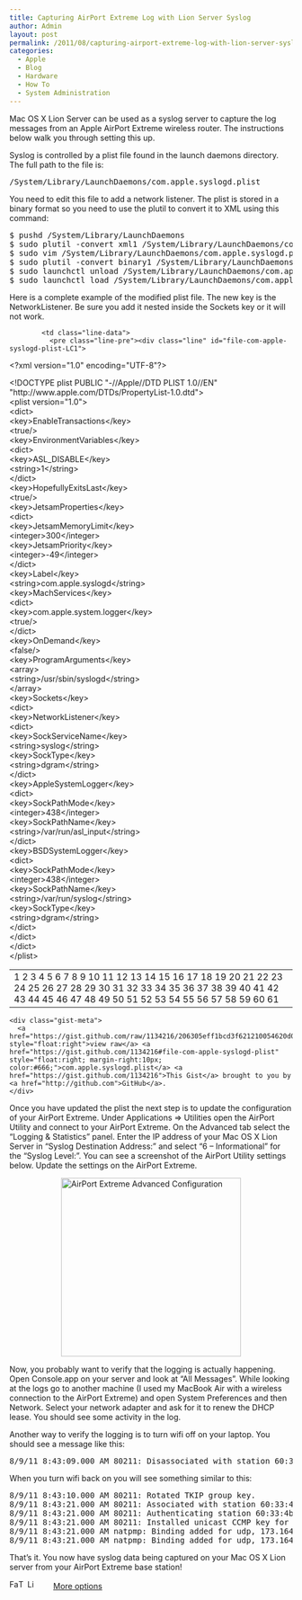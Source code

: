 ```yaml
---
title: Capturing AirPort Extreme Log with Lion Server Syslog
author: Admin
layout: post
permalink: /2011/08/capturing-airport-extreme-log-with-lion-server-syslog/
categories:
  - Apple
  - Blog
  - Hardware
  - How To
  - System Administration
---
```

Mac OS X Lion Server can be used as a syslog server to capture the log messages from an Apple AirPort Extreme wireless router. The instructions below walk you through setting this up.

Syslog is controlled by a plist file found in the launch daemons directory. The full path to the file is:

<pre>/System/Library/LaunchDaemons/com.apple.syslogd.plist
</pre>

You need to edit this file to add a network listener. The plist is stored in a binary format so you need to use the plutil to convert it to XML using this command:

<pre>$ pushd /System/Library/LaunchDaemons
$ sudo plutil -convert xml1 /System/Library/LaunchDaemons/com.apple.syslogd.plist
$ sudo vim /System/Library/LaunchDaemons/com.apple.syslogd.plist
$ sudo plutil -convert binary1 /System/Library/LaunchDaemons/com.apple.syslogd.plist
$ sudo launchctl unload /System/Library/LaunchDaemons/com.apple.syslogd.plist
$ sudo launchctl load /System/Library/LaunchDaemons/com.apple.syslogd.plist
</pre>

Here is a complete example of the modified plist file. The new key is the NetworkListener. Be sure you add it nested inside the Sockets key or it will not work.

<div id="gist1134216" class="gist">
  <div class="gist-file">
    <div class="gist-data gist-syntax">
      <div class="file-data">
        <table cellpadding="0" cellspacing="0" class="lines highlight">
          <tr>
            <td class="line-numbers">
              <span class="line-number" id="file-com-apple-syslogd-plist-L1" rel="file-com-apple-syslogd-plist-L1">1</span> <span class="line-number" id="file-com-apple-syslogd-plist-L2" rel="file-com-apple-syslogd-plist-L2">2</span> <span class="line-number" id="file-com-apple-syslogd-plist-L3" rel="file-com-apple-syslogd-plist-L3">3</span> <span class="line-number" id="file-com-apple-syslogd-plist-L4" rel="file-com-apple-syslogd-plist-L4">4</span> <span class="line-number" id="file-com-apple-syslogd-plist-L5" rel="file-com-apple-syslogd-plist-L5">5</span> <span class="line-number" id="file-com-apple-syslogd-plist-L6" rel="file-com-apple-syslogd-plist-L6">6</span> <span class="line-number" id="file-com-apple-syslogd-plist-L7" rel="file-com-apple-syslogd-plist-L7">7</span> <span class="line-number" id="file-com-apple-syslogd-plist-L8" rel="file-com-apple-syslogd-plist-L8">8</span> <span class="line-number" id="file-com-apple-syslogd-plist-L9" rel="file-com-apple-syslogd-plist-L9">9</span> <span class="line-number" id="file-com-apple-syslogd-plist-L10" rel="file-com-apple-syslogd-plist-L10">10</span> <span class="line-number" id="file-com-apple-syslogd-plist-L11" rel="file-com-apple-syslogd-plist-L11">11</span> <span class="line-number" id="file-com-apple-syslogd-plist-L12" rel="file-com-apple-syslogd-plist-L12">12</span> <span class="line-number" id="file-com-apple-syslogd-plist-L13" rel="file-com-apple-syslogd-plist-L13">13</span> <span class="line-number" id="file-com-apple-syslogd-plist-L14" rel="file-com-apple-syslogd-plist-L14">14</span> <span class="line-number" id="file-com-apple-syslogd-plist-L15" rel="file-com-apple-syslogd-plist-L15">15</span> <span class="line-number" id="file-com-apple-syslogd-plist-L16" rel="file-com-apple-syslogd-plist-L16">16</span> <span class="line-number" id="file-com-apple-syslogd-plist-L17" rel="file-com-apple-syslogd-plist-L17">17</span> <span class="line-number" id="file-com-apple-syslogd-plist-L18" rel="file-com-apple-syslogd-plist-L18">18</span> <span class="line-number" id="file-com-apple-syslogd-plist-L19" rel="file-com-apple-syslogd-plist-L19">19</span> <span class="line-number" id="file-com-apple-syslogd-plist-L20" rel="file-com-apple-syslogd-plist-L20">20</span> <span class="line-number" id="file-com-apple-syslogd-plist-L21" rel="file-com-apple-syslogd-plist-L21">21</span> <span class="line-number" id="file-com-apple-syslogd-plist-L22" rel="file-com-apple-syslogd-plist-L22">22</span> <span class="line-number" id="file-com-apple-syslogd-plist-L23" rel="file-com-apple-syslogd-plist-L23">23</span> <span class="line-number" id="file-com-apple-syslogd-plist-L24" rel="file-com-apple-syslogd-plist-L24">24</span> <span class="line-number" id="file-com-apple-syslogd-plist-L25" rel="file-com-apple-syslogd-plist-L25">25</span> <span class="line-number" id="file-com-apple-syslogd-plist-L26" rel="file-com-apple-syslogd-plist-L26">26</span> <span class="line-number" id="file-com-apple-syslogd-plist-L27" rel="file-com-apple-syslogd-plist-L27">27</span> <span class="line-number" id="file-com-apple-syslogd-plist-L28" rel="file-com-apple-syslogd-plist-L28">28</span> <span class="line-number" id="file-com-apple-syslogd-plist-L29" rel="file-com-apple-syslogd-plist-L29">29</span> <span class="line-number" id="file-com-apple-syslogd-plist-L30" rel="file-com-apple-syslogd-plist-L30">30</span> <span class="line-number" id="file-com-apple-syslogd-plist-L31" rel="file-com-apple-syslogd-plist-L31">31</span> <span class="line-number" id="file-com-apple-syslogd-plist-L32" rel="file-com-apple-syslogd-plist-L32">32</span> <span class="line-number" id="file-com-apple-syslogd-plist-L33" rel="file-com-apple-syslogd-plist-L33">33</span> <span class="line-number" id="file-com-apple-syslogd-plist-L34" rel="file-com-apple-syslogd-plist-L34">34</span> <span class="line-number" id="file-com-apple-syslogd-plist-L35" rel="file-com-apple-syslogd-plist-L35">35</span> <span class="line-number" id="file-com-apple-syslogd-plist-L36" rel="file-com-apple-syslogd-plist-L36">36</span> <span class="line-number" id="file-com-apple-syslogd-plist-L37" rel="file-com-apple-syslogd-plist-L37">37</span> <span class="line-number" id="file-com-apple-syslogd-plist-L38" rel="file-com-apple-syslogd-plist-L38">38</span> <span class="line-number" id="file-com-apple-syslogd-plist-L39" rel="file-com-apple-syslogd-plist-L39">39</span> <span class="line-number" id="file-com-apple-syslogd-plist-L40" rel="file-com-apple-syslogd-plist-L40">40</span> <span class="line-number" id="file-com-apple-syslogd-plist-L41" rel="file-com-apple-syslogd-plist-L41">41</span> <span class="line-number" id="file-com-apple-syslogd-plist-L42" rel="file-com-apple-syslogd-plist-L42">42</span> <span class="line-number" id="file-com-apple-syslogd-plist-L43" rel="file-com-apple-syslogd-plist-L43">43</span> <span class="line-number" id="file-com-apple-syslogd-plist-L44" rel="file-com-apple-syslogd-plist-L44">44</span> <span class="line-number" id="file-com-apple-syslogd-plist-L45" rel="file-com-apple-syslogd-plist-L45">45</span> <span class="line-number" id="file-com-apple-syslogd-plist-L46" rel="file-com-apple-syslogd-plist-L46">46</span> <span class="line-number" id="file-com-apple-syslogd-plist-L47" rel="file-com-apple-syslogd-plist-L47">47</span> <span class="line-number" id="file-com-apple-syslogd-plist-L48" rel="file-com-apple-syslogd-plist-L48">48</span> <span class="line-number" id="file-com-apple-syslogd-plist-L49" rel="file-com-apple-syslogd-plist-L49">49</span> <span class="line-number" id="file-com-apple-syslogd-plist-L50" rel="file-com-apple-syslogd-plist-L50">50</span> <span class="line-number" id="file-com-apple-syslogd-plist-L51" rel="file-com-apple-syslogd-plist-L51">51</span> <span class="line-number" id="file-com-apple-syslogd-plist-L52" rel="file-com-apple-syslogd-plist-L52">52</span> <span class="line-number" id="file-com-apple-syslogd-plist-L53" rel="file-com-apple-syslogd-plist-L53">53</span> <span class="line-number" id="file-com-apple-syslogd-plist-L54" rel="file-com-apple-syslogd-plist-L54">54</span> <span class="line-number" id="file-com-apple-syslogd-plist-L55" rel="file-com-apple-syslogd-plist-L55">55</span> <span class="line-number" id="file-com-apple-syslogd-plist-L56" rel="file-com-apple-syslogd-plist-L56">56</span> <span class="line-number" id="file-com-apple-syslogd-plist-L57" rel="file-com-apple-syslogd-plist-L57">57</span> <span class="line-number" id="file-com-apple-syslogd-plist-L58" rel="file-com-apple-syslogd-plist-L58">58</span> <span class="line-number" id="file-com-apple-syslogd-plist-L59" rel="file-com-apple-syslogd-plist-L59">59</span> <span class="line-number" id="file-com-apple-syslogd-plist-L60" rel="file-com-apple-syslogd-plist-L60">60</span> <span class="line-number" id="file-com-apple-syslogd-plist-L61" rel="file-com-apple-syslogd-plist-L61">61</span>
            </td>
            
            <td class="line-data">
              <pre class="line-pre"><div class="line" id="file-com-apple-syslogd-plist-LC1">
  <span class="cp">&lt;?xml version="1.0" encoding="UTF-8"?&gt;</span>
</div>

<div class="line" id="file-com-apple-syslogd-plist-LC2">
  <span class="cp">&lt;!DOCTYPE plist PUBLIC "-//Apple//DTD PLIST 1.0//EN" "http://www.apple.com/DTDs/PropertyList-1.0.dtd"&gt;</span>
</div>

<div class="line" id="file-com-apple-syslogd-plist-LC3">
  <span class="nt">&lt;plist</span> <span class="na">version=</span><span class="s">"1.0"</span><span class="nt">&gt;</span>
</div>

<div class="line" id="file-com-apple-syslogd-plist-LC4">
  <span class="nt">&lt;dict&gt;</span>
</div>

<div class="line" id="file-com-apple-syslogd-plist-LC5">
  <span class="nt">&lt;key&gt;</span>EnableTransactions<span class="nt">&lt;/key&gt;</span>
</div>

<div class="line" id="file-com-apple-syslogd-plist-LC6">
  <span class="nt">&lt;true/&gt;</span>
</div>

<div class="line" id="file-com-apple-syslogd-plist-LC7">
  <span class="nt">&lt;key&gt;</span>EnvironmentVariables<span class="nt">&lt;/key&gt;</span>
</div>

<div class="line" id="file-com-apple-syslogd-plist-LC8">
  <span class="nt">&lt;dict&gt;</span>
</div>

<div class="line" id="file-com-apple-syslogd-plist-LC9">
  <span class="nt">&lt;key&gt;</span>ASL_DISABLE<span class="nt">&lt;/key&gt;</span>
</div>

<div class="line" id="file-com-apple-syslogd-plist-LC10">
  <span class="nt">&lt;string&gt;</span>1<span class="nt">&lt;/string&gt;</span>
</div>

<div class="line" id="file-com-apple-syslogd-plist-LC11">
  <span class="nt">&lt;/dict&gt;</span>
</div>

<div class="line" id="file-com-apple-syslogd-plist-LC12">
  <span class="nt">&lt;key&gt;</span>HopefullyExitsLast<span class="nt">&lt;/key&gt;</span>
</div>

<div class="line" id="file-com-apple-syslogd-plist-LC13">
  <span class="nt">&lt;true/&gt;</span>
</div>

<div class="line" id="file-com-apple-syslogd-plist-LC14">
  <span class="nt">&lt;key&gt;</span>JetsamProperties<span class="nt">&lt;/key&gt;</span>
</div>

<div class="line" id="file-com-apple-syslogd-plist-LC15">
  <span class="nt">&lt;dict&gt;</span>
</div>

<div class="line" id="file-com-apple-syslogd-plist-LC16">
  <span class="nt">&lt;key&gt;</span>JetsamMemoryLimit<span class="nt">&lt;/key&gt;</span>
</div>

<div class="line" id="file-com-apple-syslogd-plist-LC17">
  <span class="nt">&lt;integer&gt;</span>300<span class="nt">&lt;/integer&gt;</span>
</div>

<div class="line" id="file-com-apple-syslogd-plist-LC18">
  <span class="nt">&lt;key&gt;</span>JetsamPriority<span class="nt">&lt;/key&gt;</span>
</div>

<div class="line" id="file-com-apple-syslogd-plist-LC19">
  <span class="nt">&lt;integer&gt;</span>-49<span class="nt">&lt;/integer&gt;</span>
</div>

<div class="line" id="file-com-apple-syslogd-plist-LC20">
  <span class="nt">&lt;/dict&gt;</span>
</div>

<div class="line" id="file-com-apple-syslogd-plist-LC21">
  <span class="nt">&lt;key&gt;</span>Label<span class="nt">&lt;/key&gt;</span>
</div>

<div class="line" id="file-com-apple-syslogd-plist-LC22">
  <span class="nt">&lt;string&gt;</span>com.apple.syslogd<span class="nt">&lt;/string&gt;</span>
</div>

<div class="line" id="file-com-apple-syslogd-plist-LC23">
  <span class="nt">&lt;key&gt;</span>MachServices<span class="nt">&lt;/key&gt;</span>
</div>

<div class="line" id="file-com-apple-syslogd-plist-LC24">
  <span class="nt">&lt;dict&gt;</span>
</div>

<div class="line" id="file-com-apple-syslogd-plist-LC25">
  <span class="nt">&lt;key&gt;</span>com.apple.system.logger<span class="nt">&lt;/key&gt;</span>
</div>

<div class="line" id="file-com-apple-syslogd-plist-LC26">
  <span class="nt">&lt;true/&gt;</span>
</div>

<div class="line" id="file-com-apple-syslogd-plist-LC27">
  <span class="nt">&lt;/dict&gt;</span>
</div>

<div class="line" id="file-com-apple-syslogd-plist-LC28">
  <span class="nt">&lt;key&gt;</span>OnDemand<span class="nt">&lt;/key&gt;</span>
</div>

<div class="line" id="file-com-apple-syslogd-plist-LC29">
  <span class="nt">&lt;false/&gt;</span>
</div>

<div class="line" id="file-com-apple-syslogd-plist-LC30">
  <span class="nt">&lt;key&gt;</span>ProgramArguments<span class="nt">&lt;/key&gt;</span>
</div>

<div class="line" id="file-com-apple-syslogd-plist-LC31">
  <span class="nt">&lt;array&gt;</span>
</div>

<div class="line" id="file-com-apple-syslogd-plist-LC32">
  <span class="nt">&lt;string&gt;</span>/usr/sbin/syslogd<span class="nt">&lt;/string&gt;</span>
</div>

<div class="line" id="file-com-apple-syslogd-plist-LC33">
  <span class="nt">&lt;/array&gt;</span>
</div>

<div class="line" id="file-com-apple-syslogd-plist-LC34">
  <span class="nt">&lt;key&gt;</span>Sockets<span class="nt">&lt;/key&gt;</span>
</div>

<div class="line" id="file-com-apple-syslogd-plist-LC35">
  <span class="nt">&lt;dict&gt;</span>
</div>

<div class="line" id="file-com-apple-syslogd-plist-LC36">
  <span class="nt">&lt;key&gt;</span>NetworkListener<span class="nt">&lt;/key&gt;</span>
</div>

<div class="line" id="file-com-apple-syslogd-plist-LC37">
  <span class="nt">&lt;dict&gt;</span>
</div>

<div class="line" id="file-com-apple-syslogd-plist-LC38">
  <span class="nt">&lt;key&gt;</span>SockServiceName<span class="nt">&lt;/key&gt;</span>
</div>

<div class="line" id="file-com-apple-syslogd-plist-LC39">
  <span class="nt">&lt;string&gt;</span>syslog<span class="nt">&lt;/string&gt;</span>
</div>

<div class="line" id="file-com-apple-syslogd-plist-LC40">
  <span class="nt">&lt;key&gt;</span>SockType<span class="nt">&lt;/key&gt;</span>
</div>

<div class="line" id="file-com-apple-syslogd-plist-LC41">
  <span class="nt">&lt;string&gt;</span>dgram<span class="nt">&lt;/string&gt;</span>
</div>

<div class="line" id="file-com-apple-syslogd-plist-LC42">
  <span class="nt">&lt;/dict&gt;</span>
</div>

<div class="line" id="file-com-apple-syslogd-plist-LC43">
  <span class="nt">&lt;key&gt;</span>AppleSystemLogger<span class="nt">&lt;/key&gt;</span>
</div>

<div class="line" id="file-com-apple-syslogd-plist-LC44">
  <span class="nt">&lt;dict&gt;</span>
</div>

<div class="line" id="file-com-apple-syslogd-plist-LC45">
  <span class="nt">&lt;key&gt;</span>SockPathMode<span class="nt">&lt;/key&gt;</span>
</div>

<div class="line" id="file-com-apple-syslogd-plist-LC46">
  <span class="nt">&lt;integer&gt;</span>438<span class="nt">&lt;/integer&gt;</span>
</div>

<div class="line" id="file-com-apple-syslogd-plist-LC47">
  <span class="nt">&lt;key&gt;</span>SockPathName<span class="nt">&lt;/key&gt;</span>
</div>

<div class="line" id="file-com-apple-syslogd-plist-LC48">
  <span class="nt">&lt;string&gt;</span>/var/run/asl_input<span class="nt">&lt;/string&gt;</span>
</div>

<div class="line" id="file-com-apple-syslogd-plist-LC49">
  <span class="nt">&lt;/dict&gt;</span>
</div>

<div class="line" id="file-com-apple-syslogd-plist-LC50">
  <span class="nt">&lt;key&gt;</span>BSDSystemLogger<span class="nt">&lt;/key&gt;</span>
</div>

<div class="line" id="file-com-apple-syslogd-plist-LC51">
  <span class="nt">&lt;dict&gt;</span>
</div>

<div class="line" id="file-com-apple-syslogd-plist-LC52">
  <span class="nt">&lt;key&gt;</span>SockPathMode<span class="nt">&lt;/key&gt;</span>
</div>

<div class="line" id="file-com-apple-syslogd-plist-LC53">
  <span class="nt">&lt;integer&gt;</span>438<span class="nt">&lt;/integer&gt;</span>
</div>

<div class="line" id="file-com-apple-syslogd-plist-LC54">
  <span class="nt">&lt;key&gt;</span>SockPathName<span class="nt">&lt;/key&gt;</span>
</div>

<div class="line" id="file-com-apple-syslogd-plist-LC55">
  <span class="nt">&lt;string&gt;</span>/var/run/syslog<span class="nt">&lt;/string&gt;</span>
</div>

<div class="line" id="file-com-apple-syslogd-plist-LC56">
  <span class="nt">&lt;key&gt;</span>SockType<span class="nt">&lt;/key&gt;</span>
</div>

<div class="line" id="file-com-apple-syslogd-plist-LC57">
  <span class="nt">&lt;string&gt;</span>dgram<span class="nt">&lt;/string&gt;</span>
</div>

<div class="line" id="file-com-apple-syslogd-plist-LC58">
  <span class="nt">&lt;/dict&gt;</span>
</div>

<div class="line" id="file-com-apple-syslogd-plist-LC59">
  <span class="nt">&lt;/dict&gt;</span>
</div>

<div class="line" id="file-com-apple-syslogd-plist-LC60">
  <span class="nt">&lt;/dict&gt;</span>
</div>

<div class="line" id="file-com-apple-syslogd-plist-LC61">
  <span class="nt">&lt;/plist&gt;</span>
</div></pre>
            </td>
          </tr>
        </table>
      </div>
    </div>
    
    <div class="gist-meta">
      <a href="https://gist.github.com/raw/1134216/206305eff1bcd3f621210054620d08d55519251d/com.apple.syslogd.plist" style="float:right">view raw</a> <a href="https://gist.github.com/1134216#file-com-apple-syslogd-plist" style="float:right; margin-right:10px; color:#666;">com.apple.syslogd.plist</a> <a href="https://gist.github.com/1134216">This Gist</a> brought to you by <a href="http://github.com">GitHub</a>.
    </div>
  </div>
</div>

Once you have updated the plist the next step is to update the configuration of your AirPort Extreme. Under Applications => Utilities open the AirPort Utility and connect to your AirPort Extreme. On the Advanced tab select the “Logging & Statistics” panel. Enter the IP address of your Mac OS X Lion Server in “Syslog Destination Address:” and select “6 – Informational” for the “Syslog Level:”. You can see a screenshot of the AirPort Utility settings below. Update the settings on the AirPort Extreme.

<div>
  <img style="display:block; margin-left:auto; margin-right:auto;" src="http://www.idevelopsoftware.com/wp-content/uploads/2011/08/2011-08-09083214-AirPort-Utility-Focal-Shift-AirPort-Extreme.png" alt="AirPort Extreme Advanced Configuration" title="[2011-08-09083214]  AirPort Utility-Focal Shift AirPort Extreme.png" border="0" width="320" height="318" />
</div>

Now, you probably want to verify that the logging is actually happening. Open Console.app on your server and look at “All Messages”. While looking at the logs go to another machine (I used my MacBook Air with a wireless connection to the AirPort Extreme) and open System Preferences and then Network. Select your network adapter and ask for it to renew the DHCP lease. You should see some activity in the log.

Another way to verify the logging is to turn wifi off on your laptop. You should see a message like this:

<pre>8/9/11 8:43:09.000 AM 80211: Disassociated with station 60:33:4b:2c:de:c0
</pre>

When you turn wifi back on you will see something similar to this:

<pre>8/9/11 8:43:10.000 AM 80211: Rotated TKIP group key.
8/9/11 8:43:21.000 AM 80211: Associated with station 60:33:4b:2c:de:c0
8/9/11 8:43:21.000 AM 80211: Authenticating station 60:33:4b:2c:de:c0 to RADIUS.
8/9/11 8:43:21.000 AM 80211: Installed unicast CCMP key for supplicant 60:33:4b:2c:de:c0
8/9/11 8:43:21.000 AM natpmp: Binding added for udp, 173.164.164.17:32770 to 10.0.1.104:4500 with lifetime 7200
8/9/11 8:43:21.000 AM natpmp: Binding added for udp, 173.164.164.17:32771 to 10.0.1.104:5353 with lifetime 7200
</pre>

That’s it. You now have syslog data being captured on your Mac OS X Lion server from your AirPort Extreme base station!

<div class="addtoany_share_save_container">
  <div class="a2a_kit a2a_target addtoany_list" id="wpa2a_70">
    <a class="a2a_button_facebook" href="http://www.addtoany.com/add_to/facebook?linkurl=http%3A%2F%2Fwww.idevelopsoftware.com%2F2011%2F08%2Fcapturing-airport-extreme-log-with-lion-server-syslog%2F&linkname=Capturing%20AirPort%20Extreme%20Log%20with%20Lion%20Server%20Syslog" title="Facebook" rel="nofollow" target="_blank"><img src="http://www.idevelopsoftware.com/wp-content/plugins/add-to-any/icons/facebook.png" width="16" height="16" alt="Facebook" /></a><a class="a2a_button_twitter" href="http://www.addtoany.com/add_to/twitter?linkurl=http%3A%2F%2Fwww.idevelopsoftware.com%2F2011%2F08%2Fcapturing-airport-extreme-log-with-lion-server-syslog%2F&linkname=Capturing%20AirPort%20Extreme%20Log%20with%20Lion%20Server%20Syslog" title="Twitter" rel="nofollow" target="_blank"><img src="http://www.idevelopsoftware.com/wp-content/plugins/add-to-any/icons/twitter.png" width="16" height="16" alt="Twitter" /></a><a class="a2a_button_linkedin" href="http://www.addtoany.com/add_to/linkedin?linkurl=http%3A%2F%2Fwww.idevelopsoftware.com%2F2011%2F08%2Fcapturing-airport-extreme-log-with-lion-server-syslog%2F&linkname=Capturing%20AirPort%20Extreme%20Log%20with%20Lion%20Server%20Syslog" title="LinkedIn" rel="nofollow" target="_blank"><img src="http://www.idevelopsoftware.com/wp-content/plugins/add-to-any/icons/linkedin.png" width="16" height="16" alt="LinkedIn" /></a><a class="a2a_dd addtoany_share_save" href="http://www.addtoany.com/share_save" style="background:url(http://www.idevelopsoftware.com/wp-content/plugins/add-to-any/favicon.png) no-repeat scroll 9px 0px !important;padding:0 0 0 30px;display:inline-block;height:16px;line-height:16px;vertical-align:middle">More options</a>
  </div>
</div>